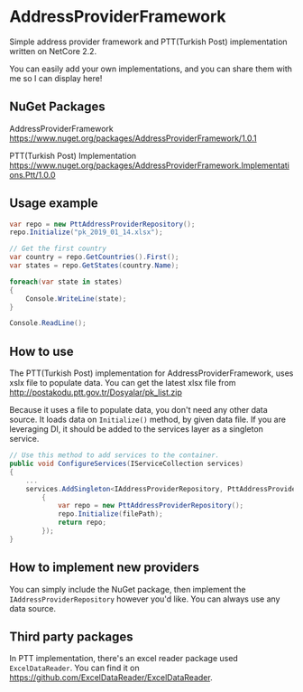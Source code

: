 # AddressProviderFramework
Simple address provider framework and PTT(Turkish Post) implementation written on NetCore 2.2. 

You can easily add your own implementations, and you can share them with me so I can display here!

## NuGet Packages 
AddressProviderFramework https://www.nuget.org/packages/AddressProviderFramework/1.0.1

PTT(Turkish Post) Implementation https://www.nuget.org/packages/AddressProviderFramework.Implementations.Ptt/1.0.0

## Usage example

```C#
var repo = new PttAddressProviderRepository();
repo.Initialize("pk_2019_01_14.xlsx");

// Get the first country
var country = repo.GetCountries().First();
var states = repo.GetStates(country.Name);

foreach(var state in states)
{
    Console.WriteLine(state);
}

Console.ReadLine();
```

## How to use

The PTT(Turkish Post) implementation for AddressProviderFramework, uses xslx file to populate data. You can get the latest xlsx file from http://postakodu.ptt.gov.tr/Dosyalar/pk_list.zip

Because it uses a file to populate data, you don't need any other data source. It loads data on `Initialize()` method, by given data file. If you are leveraging DI, it should be added to the services layer as a singleton service.

```C#
// Use this method to add services to the container.
public void ConfigureServices(IServiceCollection services)
{
    ...
    services.AddSingleton<IAddressProviderRepository, PttAddressProviderRepository>(serviceProvider =>
        {
            var repo = new PttAddressProviderRepository();
            repo.Initialize(filePath);
            return repo;
        });
}
```


## How to implement new providers

You can simply include the NuGet package, then implement the `IAddressProviderRepository` however you'd like. You can always use any data source.

## Third party packages

In PTT implementation, there's an excel reader package used `ExcelDataReader`. You can find it on https://github.com/ExcelDataReader/ExcelDataReader.
